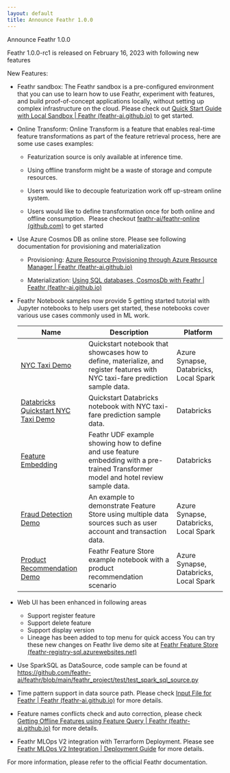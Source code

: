 ```yaml
---
layout: default
title: Announce Feathr 1.0.0
---
```


Announce Feathr 1.0.0

Feathr 1.0.0-rc1 is released on February 16, 2023 with following new features

New Features:

- Feathr sandbox: The Feathr sandbox is a pre-configured environment that you can use to learn how to use Feathr, experiment with features, and build proof-of-concept applications locally, without setting up complex infrastructure on the cloud. Please check out [Quick Start Guide with Local Sandbox | Feathr (feathr-ai.github.io)](https://feathr-ai.github.io/feathr/quickstart_local_sandbox.html) to get started.

- Online Transform: Online Transform is a feature that enables real-time feature transformations as part of the feature retrieval process, here are some use cases examples:

  - Featurization source is only available at inference time​.

  - Using offline transform might be a waste of storage and compute resources.
  - Users would like to decouple featurization work off up-stream online system.
  - Users would like to define transformation once for both online and offline consumption.  
  Please checkout [feathr-ai/feathr-online (github.com)](https://github.com/feathr-ai/feathr-online#readme) to get started

- Use Azure Cosmos DB as online store. Please see following documentation for provisioning and materialization
  
  - Provisioning: [Azure Resource Provisioning through Azure Resource Manager | Feathr (feathr-ai.github.io)](https://feathr-ai.github.io/feathr/how-to-guides/azure-deployment-arm.html#azure-resource-provisioning)
  
  - Materialization: [Using SQL databases, CosmosDb with Feathr | Feathr (feathr-ai.github.io)](https://feathr-ai.github.io/feathr/how-to-guides/jdbc-cosmos-notes.html#using-cosmosdb-as-the-online-store)

- Feathr Notebook samples now provide 5 getting started tutorial with Jupyter notebooks to help users get started, these notebooks cover various use cases commonly used in ML work.
  
  | Name                                                                                                                                 | Description                                                                                                                           | Platform                               |
  | ------------------------------------------------------------------------------------------------------------------------------------ | ------------------------------------------------------------------------------------------------------------------------------------- | -------------------------------------- |
  | [NYC Taxi Demo](https://github.com/feathr-ai/feathr/blob/main/docs/samples/nyc_taxi_demo.ipynb)                                      | Quickstart notebook that showcases how to define, materialize, and register features with NYC taxi-fare prediction sample data.       | Azure Synapse, Databricks, Local Spark |
  | [Databricks Quickstart NYC Taxi Demo](https://github.com/feathr-ai/feathr/blob/main/docs/samples/nyc_taxi_demo.ipynb)                | Quickstart Databricks notebook with NYC taxi-fare prediction sample data.                                                             | Databricks                             |
  | [Feature Embedding](https://github.com/feathr-ai/feathr/blob/main/docs/samples/feature_embedding.ipynb)                              | Feathr UDF example showing how to define and use feature embedding with a pre-trained Transformer model and hotel review sample data. | Databricks                             |
  | [Fraud Detection Demo](https://github.com/feathr-ai/feathr/blob/main/docs/samples/fraud_detection_demo.ipynb)                        | An example to demonstrate Feature Store using multiple data sources such as user account and transaction data.                        | Azure Synapse, Databricks, Local Spark |
  | [Product Recommendation Demo](https://github.com/feathr-ai/feathr/blob/main/docs/samples/product_recommendation_demo_advanced.ipynb) | Feathr Feature Store example notebook with a product recommendation scenario                                                          | Azure Synapse, Databricks, Local Spark |

- Web UI has been enhanced in following areas
  - Support register feature
  - Support delete feature
  - Support display version
  - Lineage has been added to top menu for quick access
  You can try these new changes on Feathr live demo site at [Feathr Feature Store (feathr-registry-sql.azurewebsites.net)](https://feathr-registry-sql.azurewebsites.net/)

- Use SparkSQL as DataSource, code sample can be found at https://github.com/feathr-ai/feathr/blob/main/feathr_project/test/test_spark_sql_source.py

- Time pattern support in data source path. Please check [Input File for Feathr | Feathr (feathr-ai.github.io)](https://feathr-ai.github.io/feathr/how-to-guides/feathr-input-format.html#timepartitionpattern-for-input-files) for more details.

- Feature names conflicts check and auto correction, please check [Getting Offline Features using Feature Query | Feathr (feathr-ai.github.io)](https://feathr-ai.github.io/feathr/concepts/get-offline-features.html#feature-names-conflicts-check) for more details.

- Feathr MLOps V2 integration with Terrarform Deployment. Please see [Feathr MLOps V2 Integration | Deployment Guide](https://github.com/Azure/mlops-v2/blob/feature/feathr/documentation/deployguides/deployguide_fs_ado.md) for more details.

For more information, please refer to the official Feathr documentation.
